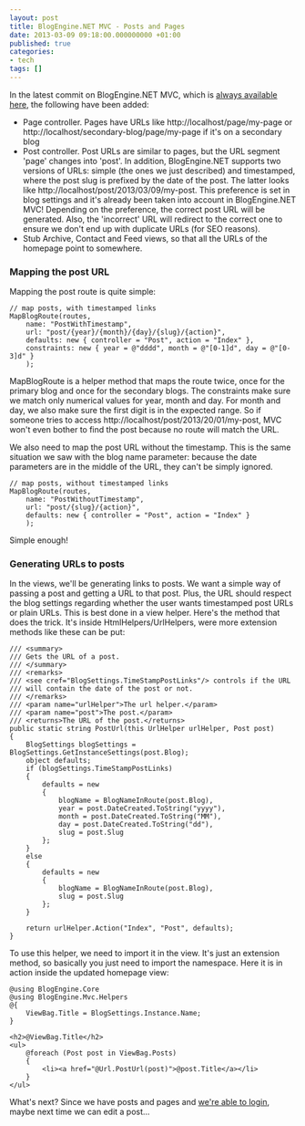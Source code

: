 ```yaml
---
layout: post
title: BlogEngine.NET MVC - Posts and Pages
date: 2013-03-09 09:18:00.000000000 +01:00
published: true
categories:
- tech
tags: []
---
```


In the latest commit on BlogEngine.NET MVC, which is <a href="https://blogengine.codeplex.com/SourceControl/network/forks/NikolaosGeorgiou/blogenginemvc">always available here</a>, the following have been added:

<ul>
<li>Page controller. Pages have URLs like http://localhost/page/my-page or http://localhost/secondary-blog/page/my-page if it's on a secondary blog</li>
<li>Post controller. Post URLs are similar to pages, but the URL segment 'page' changes into 'post'. In addition, BlogEngine.NET supports two versions of URLs: simple (the ones we just described) and timestamped, where the post slug is prefixed by the date of the post. The latter looks like http://localhost/post/2013/03/09/my-post. This preference is set in blog settings and it's already been taken into account in BlogEngine.NET MVC! Depending on the preference, the correct post URL will be generated. Also, the 'incorrect' URL will redirect to the correct one to ensure we don't end up with duplicate URLs (for SEO reasons).</li>
<li>Stub Archive, Contact and Feed views, so that all the URLs of the homepage point to somewhere.</li>
</ul>
<h3>Mapping the post URL</h3>

Mapping the post route is quite simple:

```
// map posts, with timestamped links
MapBlogRoute(routes,
    name: "PostWithTimestamp",
    url: "post/{year}/{month}/{day}/{slug}/{action}",
    defaults: new { controller = "Post", action = "Index" },
    constraints: new { year = @"dddd", month = @"[0-1]d", day = @"[0-3]d" }
    );
```

MapBlogRoute is a helper method that maps the route twice, once for the primary blog and once for the secondary blogs. The constraints make sure we match only numerical values for year, month and day. For month and day, we also make sure the first digit is in the expected range. So if someone tries to access http://localhost/post/2013/20/01/my-post, MVC won't even bother to find the post because no route will match the URL.

We also need to map the post URL without the timestamp. This is the same situation we saw with the blog name parameter: because the date parameters are in the middle of the URL, they can't be simply ignored.

```
// map posts, without timestamped links
MapBlogRoute(routes,
    name: "PostWithoutTimestamp",
    url: "post/{slug}/{action}",
    defaults: new { controller = "Post", action = "Index" }
    );
```

Simple enough!
<h3>Generating URLs to posts</h3>

In the views, we'll be generating links to posts. We want a simple way of passing a post and getting a URL to that post. Plus, the URL should respect the blog settings regarding whether the user wants timestamped post URLs or plain URLs. This is best done in a view helper. Here's the method that does the trick. It's inside HtmlHelpers/UrlHelpers, were more extension methods like these can be put:

```
/// <summary>
/// Gets the URL of a post.
/// </summary>
/// <remarks>
/// <see cref="BlogSettings.TimeStampPostLinks"/> controls if the URL
/// will contain the date of the post or not.
/// </remarks>
/// <param name="urlHelper">The url helper.</param>
/// <param name="post">The post.</param>
/// <returns>The URL of the post.</returns>
public static string PostUrl(this UrlHelper urlHelper, Post post)
{
    BlogSettings blogSettings = BlogSettings.GetInstanceSettings(post.Blog);
    object defaults;
    if (blogSettings.TimeStampPostLinks)
    {
        defaults = new
        {
            blogName = BlogNameInRoute(post.Blog),
            year = post.DateCreated.ToString("yyyy"),
            month = post.DateCreated.ToString("MM"),
            day = post.DateCreated.ToString("dd"),
            slug = post.Slug
        };
    }
    else
    {
        defaults = new
        {
            blogName = BlogNameInRoute(post.Blog),
            slug = post.Slug
        };
    }

    return urlHelper.Action("Index", "Post", defaults);
}
```

To use this helper, we need to import it in the view. It's just an extension method, so basically you just need to import the namespace. Here it is in action inside the updated homepage view:

```
@using BlogEngine.Core
@using BlogEngine.Mvc.Helpers
@{
    ViewBag.Title = BlogSettings.Instance.Name;
}

<h2>@ViewBag.Title</h2>
<ul>
    @foreach (Post post in ViewBag.Posts)
    {
        <li><a href="@Url.PostUrl(post)">@post.Title</a></li>
    }
</ul>
```

What's next? Since we have posts and pages and <a href="/2013/03/blogengine-net-mvc-login-time">we're able to login</a>, maybe next time we can edit a post...
